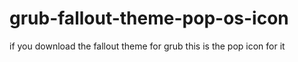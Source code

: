 # grub-fallout-theme-pop-os-icon
if you download the fallout theme for grub this is the pop icon for it
